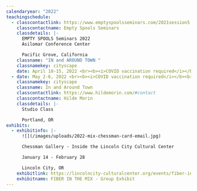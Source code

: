 ```yaml
---
calendaryear: "2022"
teachingschedule:
  - classcontactlink: https://www.emptyspoolsseminars.com/2021session5.html
    classcontactname: Empty Spools Seminars
    classdetails: |-
      EMPTY SPOOLS Seminars 2022
      Asilomar Conference Center

      Pacific Grove, California
    classname: "IN and AROUND TOWN "
    classnamekey: cityscape
    date: April 10-15, 2022 <br><b><i>COVID vaccination required</i></b><br>
  - date: May 2-6, 2022 <br><b><i>COVID vaccination required</i></b><br>
    classnamekey: cityscape
    classname: In and Around Town
    classcontactlink: https://www.hildemorin.com/#contact
    classcontactname: Hilde Morin
    classdetails: |-
      Studio Class

      Portland, OR
exhibits:
  - exhibitinfo: |-
      ![](/images/uploads/2022-mix-chessman-card-email.jpg)

      Chessman Gallery - Inside the Lincoln City Cultural Center

      January 14 - February 28

      Lincoln City, OR
    exhibitlink: https://lincolncity-culturalcenter.org/events/fiber-in-the-mix/
    exhibitname: FIBER IN THE MIX - Group Exhibit
---
```

